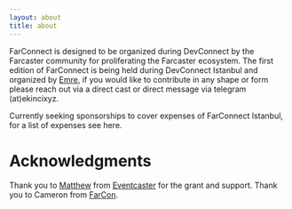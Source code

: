 ```yaml
---
layout: about
title: about
---
```


FarConnect is designed to be organized during DevConnect by the Farcaster community for proliferating the Farcaster ecosystem. The first edition of FarConnect is being held during DevConnect Istanbul and organized by [Emre](https://warpcast.com/ekinci.eth), if you would like to contribute in any shape or form please reach out via a direct cast or direct message via telegram (at)ekincixyz.

Currently seeking sponsorships to cover expenses of FarConnect Istanbul, for a list of expenses see here.

# Acknowledgments
Thank you to [Matthew](https://warpcast.com/matthew) from [Eventcaster](https://eventcaster.xyz/) for the grant and support. Thank you to Cameron from [FarCon](https://farcon.xyz/).
